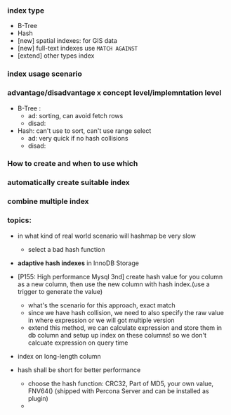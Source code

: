 ### index type
* B-Tree
* Hash
* [new] spatial indexes: for GIS data
* [new] full-text indexes use ```MATCH AGAINST```
* [extend] other types index

### index usage scenario

### advantage/disadvantage x concept level/implemntation level
* B-Tree : 
  * ad: sorting, can avoid fetch rows
  * disad: 
* Hash: can't use to sort, can't use range select
  * ad: very quick if no hash collisions
  * disad: 

### How to create and when to use which



### automatically create suitable index


### combine multiple index

### topics:
* in what kind of real world scenario will hashmap be very slow
  * select a bad hash function

* **adaptive hash indexes** in InnoDB Storage

* [P155: High performance Mysql 3nd] create hash value for you column as a new column, then use the new column with hash index.(use a trigger to generate the value)
  * what's the scenario for this approach, exact match 
  * since we have hash collision, we need to also specify the raw value in where expression or we will got multiple version
  * extend this method, we can calculate expression and store them in db column and setup up index on these columns! so we don't calcuate expression on query time
* index on long-length column
* hash shall be short for better performance
  * choose the hash function: CRC32, Part of MD5, your own value, FNV64() (shipped with Percona Server and can be installed as plugin)
  * 
